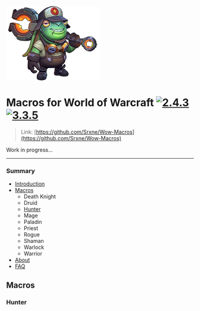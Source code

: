 [![MIT License](https://github.com/Srxne/Wow-Macros/blob/main/readme/logo-wm.png?raw=true)](https://github.com/Srxne/Wow-Macros)

#  Macros for **World of Warcraft** [![2.4.3](https://img.shields.io/badge/-2.4.3-green)](https://github.com/Srxne/Wow-Macros) [![3.3.5](https://img.shields.io/badge/-3.3.5-blue)](https://github.com/Srxne/Wow-Macros)

> Link: [https://github.com/Srxne/Wow-Macros](https://github.com/Srxne/Wow-Macros)

Work in progress...

***

### Summary
* [Introduction](https://github.com/Srxne/Wow-Macros)
* [Macros](#macros)
  - Death Knight
  - Druid
  - [Hunter](#hunter)
  - Mage
  - Paladin
  - Priest
  - Rogue
  - Shaman
  - Warlock
  - Warrior
* [About](#about)
* [FAQ](#faq)

## Macros
### Hunter
